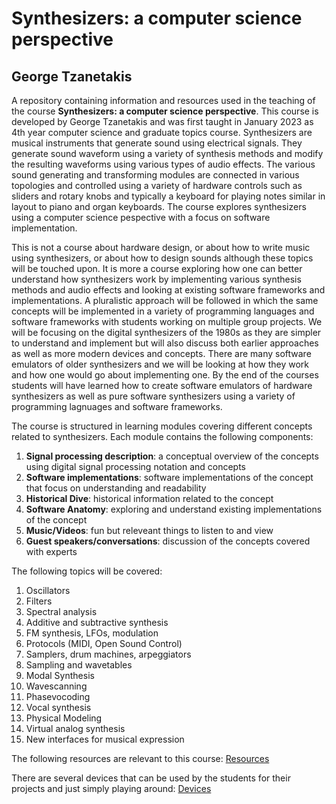 # Synthesizers: a computer science perspective 
## George Tzanetakis

A repository containing information and resources used in the teaching of the course **Synthesizers: a computer science perspective**. This course is developed by George Tzanetakis and was first taught in January 2023 as 4th year computer science and graduate topics course. Synthesizers are musical instruments that generate sound using electrical signals. They generate sound waveform using a variety of synthesis methods and modify the resulting waveforms using various types of audio effects. The various sound generating and transforming modules are connected in various topologies and controlled using a variety of hardware controls such as sliders and rotary knobs and typically a keyboard for playing notes similar in layout to piano and organ keyboards. The course explores synthesizers using a computer science pespective with a focus on software implementation. 

This is not a course about hardware design, or about how to write music using synthesizers, or about how to design sounds although these topics will be touched upon. It is more a course exploring how one can better understand how synthesizers work by implementing various synthesis methods and audio effects and looking at existing software frameworks and implementations. A pluralistic approach will be followed in which the same concepts will be implemented in a variety of programming languages and software frameworks with students working on multiple group projects. We will be focusing on the digital synthesizers of the 1980s as they are simpler to understand and implement but will also discuss both earlier approaches as well as more modern devices and concepts. There are many software emulators of older synthesizers and we will be looking at how they work and how one would go about implementing one. By the end of the courses students will have learned how to create software emulators of hardware synthesizers as well as pure software synthesizers using a variety of programming lagnuages and software frameworks. 

The course is structured in learning modules covering different concepts related to synthesizers. Each module contains the following components: 
  1. **Signal processing description**: a conceptual overview of the concepts using digital signal processing notation and concepts 
  2. **Software implementations**: software implementations of the concept that focus on understanding and readability 
  3. **Historical Dive**: historical information related to the concept 
  4. **Software Anatomy**: exploring and understand existing implementations of the concept 
  5. **Music/Videos**: fun but releveant things to listen to and view 
  6. **Guest speakers/conversations**:  discussion of the concepts covered with experts 

The following topics will be covered: 

  1. Oscillators 
  2. Filters 
  3. Spectral analysis 
  4. Additive and subtractive synthesis 
  5. FM synthesis, LFOs, modulation  
  6. Protocols (MIDI, Open Sound Control) 
  7. Samplers, drum machines, arpeggiators 
  8. Sampling and wavetables 
  9. Modal Synthesis 
  10. Wavescanning 
  11. Phasevocoding 
  12. Vocal synthesis 
  14. Physical Modeling 
  15. Virtual analog synthesis 
  16. New interfaces for musical expression
  
The following resources are relevant to this course: 
[Resources](resources.md)

There are several devices that can be used by the students for their projects and just simply playing around: 
[Devices](devices.md) 










